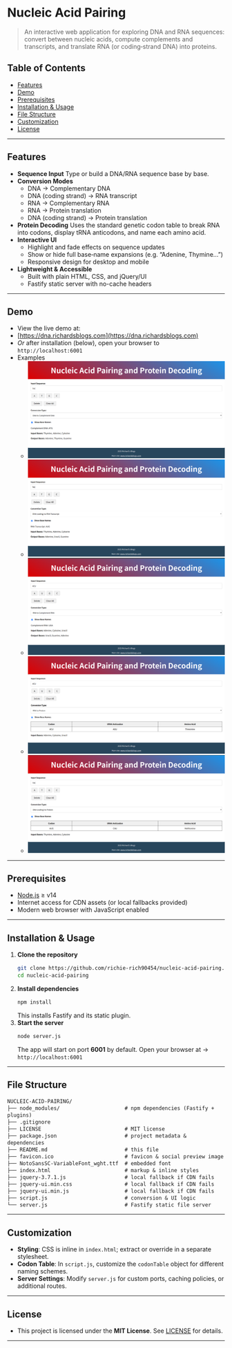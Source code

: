 # Nucleic Acid Pairing
> An interactive web application for exploring DNA and RNA sequences: convert between nucleic acids, compute complements and transcripts, and translate RNA (or coding‑strand DNA) into proteins.
## Table of Contents
* [Features](#features)
* [Demo](#demo)
* [Prerequisites](#prerequisites)
* [Installation & Usage](#installation--usage)
* [File Structure](#file-structure)
* [Customization](#customization)
* [License](#license)
---
## Features
* **Sequence Input**
  Type or build a DNA/RNA sequence base by base.
* **Conversion Modes**
  * DNA → Complementary DNA
  * DNA (coding strand) → RNA transcript
  * RNA → Complementary RNA
  * RNA → Protein translation
  * DNA (coding strand) → Protein translation
* **Protein Decoding**
  Uses the standard genetic codon table to break RNA into codons, display tRNA anticodons, and name each amino acid.
* **Interactive UI**
  * Highlight and fade effects on sequence updates
  * Show or hide full base‑name expansions (e.g. “Adenine, Thymine…”)
  * Responsive design for desktop and mobile
* **Lightweight & Accessible**
  * Built with plain HTML, CSS, and jQuery/UI
  * Fastify static server with no-cache headers
---
## Demo
- View the live demo at:
- [https://dna.richardsblogs.com](https://dna.richardsblogs.com)
- *Or* after installation (below), open your browser to `http://localhost:6001`
- Examples
    - ![DNA to DNA Conversion](demos/DNA_to_DNA.png)
    - ![DNA to RNA Conversion](demos/DNA_to_RNA.png)
    - ![RNA to RNA Conversion](demos/RNA_to_RNA.png)
    - ![RNA to Protein Conversion](demos/RNA_to_Protein.png)
    - ![DNA to Protein Conversion](demos/DNA_to_Protein.png)
---
## Prerequisites
* [Node.js](https://nodejs.org/) ≥ v14
* Internet access for CDN assets (or local fallbacks provided)
* Modern web browser with JavaScript enabled
---
## Installation & Usage
1. **Clone the repository**
   ```bash
   git clone https://github.com/richie-rich90454/nucleic-acid-pairing.git
   cd nucleic‑acid‑pairing
   ```
2. **Install dependencies**
   ```bash
   npm install
   ```
   This installs Fastify and its static plugin.
3. **Start the server**
   ```bash
   node server.js
   ```
   The app will start on port **6001** by default.
   Open your browser at → `http://localhost:6001`
---
## File Structure
```
NUCLEIC‑ACID‑PAIRING/
├── node_modules/                     # npm dependencies (Fastify + plugins)
├── .gitignore
├── LICENSE                           # MIT license
├── package.json                      # project metadata & dependencies
├── README.md                         # this file
├── favicon.ico                       # favicon & social preview image
├── NotoSansSC‑VariableFont_wght.ttf  # embedded font
├── index.html                        # markup & inline styles
├── jquery-3.7.1.js                   # local fallback if CDN fails
├── jquery-ui.min.css                 # local fallback if CDN fails
├── jquery-ui.min.js                  # local fallback if CDN fails
├── script.js                         # conversion & UI logic
└── server.js                         # Fastify static file server
```
---
## Customization
* **Styling**: CSS is inline in `index.html`; extract or override in a separate stylesheet.
* **Codon Table**: In `script.js`, customize the `codonTable` object for different naming schemes.
* **Server Settings**: Modify `server.js` for custom ports, caching policies, or additional routes.
---
## License
- This project is licensed under the **MIT License**. See [LICENSE](LICENSE) for details.
---